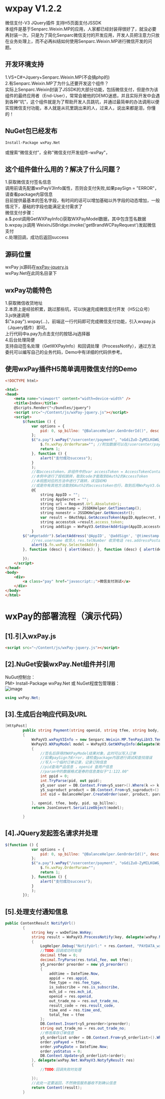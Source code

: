 # wxpay V1.2.2
微信支付-V3 JQuery插件 支持H5页面支付JSSDK<br />
本组件是基于Senparc.Weixin.MP的应用，人家都已经封装得很好了，就没必要再封装一次，只是为了简化Senparc微信支付的开发应用，开发人员把注意力只放在业务处理上，而不必再纠结如何使用Senparc.Weixin.MP进行微信开发的问题。
## 开发环境支持
1.VS+C#+Jquery+Senparc.Weixin.MP(不会搞php的)<br />
2.有Senparc.Weixin.MP了为什么还要开发这个组件？<br />
  实际上Senparc.Weixin封装了JSSDK的大部分功能，包括微信支付，但是作为该组件的最终应用者（End-User），常常会被他的DEMO迷惑，并且实际开发中会遇到各种“坑”，这个组件就是为了帮助开发人员跳坑，并通过最简单的办法调用以便实现微信支付功能，本人就是从坑里跳出来的人，过来人，说出来都是泪，你懂的！
## NuGet包已经发布
```nuget
Install-Package wxPay.Net
```
或搜索“微信支付”，全称"微信支付开发组件-wxPay"，
## 这个组件做什么用的？解决了什么问题？
1.获取微信支付签名信息<br />
    调用前请先配置wxPayV3Info属性，否则会支付失败,如果paySign = "ERROR"，请查看package内容信息<br />
    目前提供最基本的签名字段，有时间的话可以增加基础以外字段的动态增加，一般情况下，基础的字段也能满足支付需求了<br />
    微信支付步骤：<br />
    a.$.post调用GetWXPayInfo()获取WXPayModel数据，其中包含签名数据<br />
    b.wxpay.js调用 WeixinJSBridge.invoke('getBrandWCPayRequest')发起微信支付<br />
    c.处理回调，成功后返回success<br />
## 源码位置
  wxPay js源码在[wxPay-jquery.js](https://github.com/szoliver/wxpay/blob/master/WebApp/Scripts/wxPay-jquery.js)<br />
  wxPay.Net在此同名目录下<br />
## wxPay功能特色
   1.获取微信收货地址<br />
   2.本质上是经验积累，跳过那些坑，可以快速完成微信支付开发（H5公众号）<br />
   3.js快速调用<br />
   $("a.pay").wxpay(...)，前端这一行代码即可完成微信支付功能，引入wxpay.js（Jquery插件）即可。<br />
   上行代码中a.pay为点击支付的按钮Jq选择器 <br />
   4.后台处理简便<br />
   支持自动签名处理（GetWXPayInfo）和回调处理（ProcessNotify），通过方法委托可以编写自己的业务代码，Demo中有详细的代码供参考。<br />
   
## 使用wxPay插件H5简单调用微信支付的Demo
```html
<!DOCTYPE html>

<html>
<head>
    <meta name="viewport" content="width=device-width" />
    <title>Index</title>
    @Scripts.Render("~/bundles/jquery")
    <script src="~/Content/js/wxPay-jquery.js"></script>
    <script>
        $(function () {
            var options = {
                pid: 0, sp_billno: "@BalanceHelper.GenOrderId()", desc: "这是一个测试支付"
            };
            $("a.pay").wxPay("/usercenter/payment", "oGdiZuO-ZyMILKGWG_5ZXC6rSSoE", options, function () {
                $.fn.wxPay.OrderParam=""; //附加数据可以在/usercenter/payment中处理
                return 1;
            }, function () {
                alert("支付成功success");
            }
            );
            //取accesstoken，非组件中的var accessToken = AccessTokenContainer.TryGetAccessToken(appId, appSecret);，切记切记！！
            //本例中进行了授权跳转，取到code才能取到OAuth2的AccessToken
            //本视图对应的方法中进行了跳转，详见DEMO
            //或是你有其他方法取到OAuth2的accesstoken也行，取到后用WxPayV3.GetUserAddrSign签名，得到addSign才是关键
            @{
                string AppID = "";
                string AppSecret = "";
                string url = Request.Url.AbsoluteUri;
                string timestamp = JSSDKHelper.GetTimestamp();
                string nonestr = JSSDKHelper.GetNoncestr();
                var result = OAuthApi.GetAccessToken(AppID,AppSecret, Request.QueryString["code"]);
                string accesstok =result.access_token;
                string addSign = WxPayV3.GetUserAddrSign(AppID,accesstok, nonestr, timestamp, url);
            }        
        $("a#getaddr").SelectAddress('@AppID', '@addSign', '@timestamp', '@nonestr', function (res) {
            //res.username 收货人 res.telNumber 收货电话 res.addressPostalCode 邮编 res.nationalCode 国家码 
            alert($.fn.wxPay.SelectedAddr);
        }, function (desc) { alert(desc); }, function (desc) { alert(desc); });
        
        });
    </script>
</head>
<body>
    <div>
        <a class="pay" href="javascript:;">微信支付测试</a>
    </div>
</body>
</html>
```
# wxPay的部署流程（演示代码）
## [1].引入wxPay.js 
```html
<script src="~/Content/js/wxPay-jquery.js"></script>
```
## [2].NuGet安装wxPay.Net组件并引用
NuGut控制台：<br /> PM> Install-Package wxPay.Net
 或
NuGet程度包管理器：<br />
![image](https://github.com/szoliver/wxpay/blob/master/WebApp/Content/wxpay_nugut.png)
 ```c#
 using wxPay.Net;
 ```
## [3].生成后台响应代码及URL
```C#
[HttpPost]
        public string Payment(string openid, string tfee, string body, string pid, string param, string sp_billno)
        {
            WxPayV3.wxPayV3Info = new Senparc.Weixin.MP.TenPayLibV3.TenPayV3Info("wx7******983da2d8e4", wxDefine.appsecret, wxDefine.MchId, wxDefine.WxKey, wxDefine.PayNotifyUrl);
            WxPayV3.WXPayModel model = WxPayV3.GetWXPayInfo(delegate(WxPayV3.WXPayModel wm)
            {
                //签名后获得的WXPayModel结果对象，此时可以写入订单
                //如果paySign为Error，请检查package内容进行调试和查找错误
                //写入一个临时订单记录，记录订购信息
                //pid查询产品信息 ，openid 查用户信息
                //param中的数据格式是券的信息类似于"1:122.00"
                int ppid = 0;
                int.TryParse(pid, out ppid);
                y5_user user = DB.Context.From<y5_user>().Where(k => k.yuWXid == openid).First();
                y5_suproduct product = DB.Context.From<y5_suproduct>().Where(k => k.id == ppid).First();
                int oid = BalanceHelper.CreateOrder(user, product, param, sp_billno, tfee, -1);

            }, openid, tfee, body, pid, sp_billno);
            return JsonConvert.SerializeObject(model);

        }
```
## [4].JQuery发起签名请求并处理
```javascript
$(function () {
            var options = {
                pid: 0, sp_billno: "@BalanceHelper.GenOrderId()", desc: "这是一个测试支付"
            };
            $("a.pay").wxPay("/usercenter/payment", "oGdiZuO-ZyMILKGWG_5ZXC6rSSoE", options, function () {
                $.fn.wxPay.OrderParam="";
                return 1;
            }, function () {
                alert("支付成功success");
            }
            );
        });
```
## [5].处理支付通知信息
```c#
public ContentResult NotifyUrl()
        {
            string key = wxDefine.WxKey;
            string result = WxPayV3.ProcessNotify(key, delegate(wxPay.Net.WxPayV3.NotyfyResult res)
            {
                LogHelper.Debug("NotifyUrl:" + res.Content, "PAYDATA_wx");
                //TODO:回调成功时处理
                decimal tfee = 0;
                decimal.TryParse(res.total_fee, out tfee);
                y5_preorder preorder = new y5_preorder()
                {
                    addtime = DateTime.Now,
                    appid = res.appid,
                    fee_type = res.fee_type,
                    is_subscribe = res.is_subscribe,
                    mch_id = res.mch_id,
                    openid = res.openid,
                    out_trade_no = res.out_trade_no,
                    result_code = res.result_code,
                    time_end = res.time_end,
                    total_fee = tfee
                };
                DB.Context.Insert<y5_preorder>(preorder);
                string out_trade_no = res.out_trade_no;
                //修改库存订单信息
                y5_orderlist order = DB.Context.From<y5_orderlist>().Where(k => k.yoOrderCode == out_trade_no).First();
                order.yoPayed = tfee;
                order.yoPayDate = DateTime.Now;
                order.yoStatus = 0;
                DB.Context.Update<y5_orderlist>(order);
            }, delegate(wxPay.Net.WxPayV3.NotyfyResult res)
            {
                //TODO:回调失败时处理

            });
            //此处一定要返回，不然微信服务器收不到确认信息
            return Content(result);
        }
```
